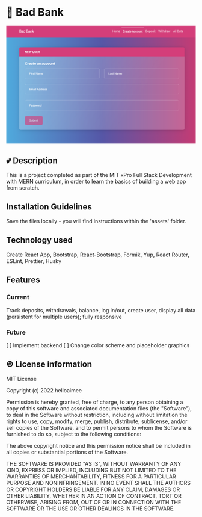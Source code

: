 # :bank: Bad Bank

<img src="./BadBankPreview.png" alt="Bad Bank Old Version" style="display: inline-block; margin: 0 auto; max-width: 100%">

## :two_hearts: Description

This is a project completed as part of the MIT xPro Full Stack Development with MERN curriculum, in order to learn the basics of building a web app from scratch. 

## Installation Guidelines

Save the files locally - you will find instructions within the 'assets' folder. 

## Technology used

Create React App, Bootstrap, React-Bootstrap, Formik, Yup, React Router, ESLint, Prettier, Husky

## Features
### Current
Track deposits, withdrawals, balance, log in/out, create user, display all data (persistent for multiple users); fully responsive

### Future
[ ] Implement backend
[ ] Change color scheme and placeholder graphics

## :copyright: License information
MIT License

Copyright (c) 2022 helloaimee

Permission is hereby granted, free of charge, to any person obtaining a copy
of this software and associated documentation files (the "Software"), to deal
in the Software without restriction, including without limitation the rights
to use, copy, modify, merge, publish, distribute, sublicense, and/or sell
copies of the Software, and to permit persons to whom the Software is
furnished to do so, subject to the following conditions:

The above copyright notice and this permission notice shall be included in all
copies or substantial portions of the Software.

THE SOFTWARE IS PROVIDED "AS IS", WITHOUT WARRANTY OF ANY KIND, EXPRESS OR
IMPLIED, INCLUDING BUT NOT LIMITED TO THE WARRANTIES OF MERCHANTABILITY,
FITNESS FOR A PARTICULAR PURPOSE AND NONINFRINGEMENT. IN NO EVENT SHALL THE
AUTHORS OR COPYRIGHT HOLDERS BE LIABLE FOR ANY CLAIM, DAMAGES OR OTHER
LIABILITY, WHETHER IN AN ACTION OF CONTRACT, TORT OR OTHERWISE, ARISING FROM,
OUT OF OR IN CONNECTION WITH THE SOFTWARE OR THE USE OR OTHER DEALINGS IN THE
SOFTWARE.
